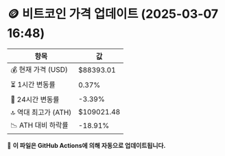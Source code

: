# 🪙 비트코인 가격 업데이트 (2025-03-07 16:48)

| 항목                | 값 |
|--------------------|----------------|
| 💰 현재 가격 (USD) | $88393.01 |
| ⏳ 1시간 변동률    | 0.37% |
| 📆 24시간 변동률   | -3.39% |
| 🔝 역대 최고가 (ATH) | $109021.48 |
| 📉 ATH 대비 하락률 | -18.91% |

🔄 **이 파일은 GitHub Actions에 의해 자동으로 업데이트됩니다.**
